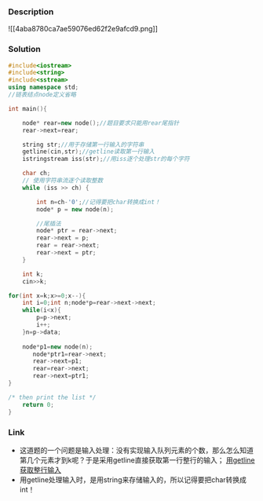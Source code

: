 ### **Description**

![[4aba8780ca7ae59076ed62f2e9afcd9.png]]

### **Solution**

```cpp
#include<iostream>
#include<string>
#include<sstream>
using namespace std;
//链表结点node定义省略  

int main(){

    node* rear=new node();//题目要求只能用rear尾指针
    rear->next=rear;

    string str;//用于存储第一行输入的字符串
    getline(cin,str);//getline读取第一行输入
    istringstream iss(str);//用iss逐个处理str的每个字符

    char ch;
    // 使用字符串流逐个读取整数
    while (iss >> ch) {

        int n=ch-'0';//记得要把char转换成int！
        node* p = new node(n);

		//尾插法
        node* ptr = rear->next;
        rear->next = p;
        rear = rear->next;
        rear->next = ptr;
    }

    int k;
    cin>>k;

for(int x=k;x>=0;x--){
    int i=0;int n;node*p=rear->next->next;
    while(i<x){
        p=p->next;
        i++;
    }n=p->data;
  
    node*p1=new node(n);
       node*ptr1=rear->next;
       rear->next=p1;
       rear=rear->next;
       rear->next=ptr1;
}

/* then print the list */
    return 0;
}
```

### Link
- 这道题的一个问题是输入处理：没有实现输入队列元素的个数，那么怎么知道第几个元素才到k呢？于是采用getline直接获取第一行整行的输入；
	[用getline获取整行输入](obsidian://open?vault=Obsidian%20Vault&file=Coding%2FKnowledge%2FGetline)
- 用getline处理输入时，是用string来存储输入的，所以记得要把char转换成int！